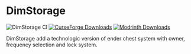 # DimStorage
![DimStorage CI](https://github.com/Edivad99/DimStorage/workflows/DimStorage%20CI/badge.svg?branch=1.20.x)
[![CurseForge Downloads](http://cf.way2muchnoise.eu/full_353882_downloads.svg)](https://www.curseforge.com/minecraft/mc-mods/dimstorage)
[![Modrinth Downloads](https://img.shields.io/modrinth/dt/8lnmIJH7?label=Modrinth%20Downloads)](https://modrinth.com/mod/dimstorage)

DimStorage add a technologic version of ender chest system with owner, frequency selection and lock system.
